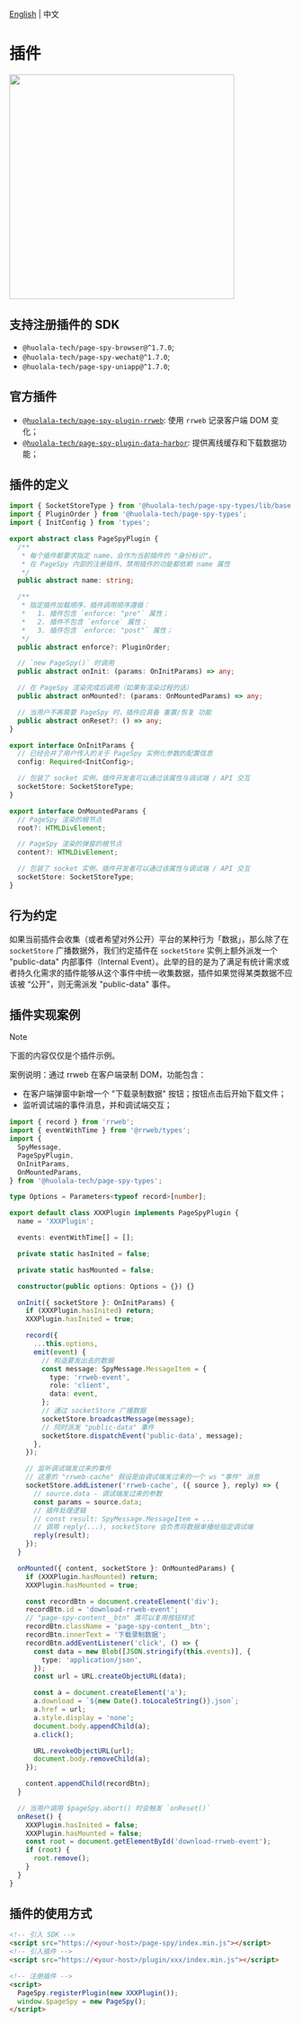[English](./plugin.md) | 中文

# 插件

<img src="../.github/assets/interaction.png" height="400" />

## 支持注册插件的 SDK

- `@huolala-tech/page-spy-browser@^1.7.0`;
- `@huolala-tech/page-spy-wechat@^1.7.0`;
- `@huolala-tech/page-spy-uniapp@^1.7.0`;

## 官方插件

- [`@huolala-tech/page-spy-plugin-rrweb`](../packages/page-spy-plugin-rrweb): 使用 `rrweb` 记录客户端 DOM 变化；
- [`@huolala-tech/page-spy-plugin-data-harbor`](../packages/page-spy-plugin-data-harbor): 提供离线缓存和下载数据功能；

## 插件的定义

```ts
import { SocketStoreType } from '@huolala-tech/page-spy-types/lib/base';
import { PluginOrder } from '@huolala-tech/page-spy-types';
import { InitConfig } from 'types';

export abstract class PageSpyPlugin {
  /**
   * 每个插件都要求指定 name，会作为当前插件的 "身份标识"。
   * 在 PageSpy 内部的注册插件、禁用插件的功能都依赖 name 属性
   */
  public abstract name: string;

  /**
   * 指定插件加载顺序，插件调用顺序遵循：
   *   1. 插件包含 `enforce: "pre"` 属性；
   *   2. 插件不包含 `enforce` 属性；
   *   3. 插件包含 `enforce: "post"` 属性；
   */
  public abstract enforce?: PluginOrder;

  // `new PageSpy()` 时调用
  public abstract onInit: (params: OnInitParams) => any;

  // 在 PageSpy 渲染完成后调用（如果有渲染过程的话）
  public abstract onMounted?: (params: OnMountedParams) => any;

  // 当用户不再需要 PageSpy 时，插件应具备 重置/恢复 功能
  public abstract onReset?: () => any;
}

export interface OnInitParams {
  // 已经合并了用户传入的关于 PageSpy 实例化参数的配置信息
  config: Required<InitConfig>;

  // 包装了 socket 实例，插件开发者可以通过该属性与调试端 / API 交互
  socketStore: SocketStoreType;
}

export interface OnMountedParams {
  // PageSpy 渲染的根节点
  root?: HTMLDivElement;

  // PageSpy 渲染的弹窗的根节点
  content?: HTMLDivElement;

  // 包装了 socket 实例，插件开发者可以通过该属性与调试端 / API 交互
  socketStore: SocketStoreType;
}
```

## 行为约定

如果当前插件会收集（或者希望对外公开）平台的某种行为「数据」，那么除了在 `socketStore` 广播数据外，我们约定插件在 `socketStore` 实例上额外派发一个 "public-data" 内部事件（Internal Event）。此举的目的是为了满足有统计需求或者持久化需求的插件能够从这个事件中统一收集数据，插件如果觉得某类数据不应该被 “公开”，则无需派发 "public-data" 事件。

## 插件实现案例

> [!NOTE]
> 下面的内容仅仅是个插件示例。

案例说明：通过 rrweb 在客户端录制 DOM，功能包含：

- 在客户端弹窗中新增一个 "下载录制数据" 按钮；按钮点击后开始下载文件；
- 监听调试端的事件消息，并和调试端交互；

```ts
import { record } from 'rrweb';
import { eventWithTime } from '@rrweb/types';
import {
  SpyMessage,
  PageSpyPlugin,
  OnInitParams,
  OnMountedParams,
} from '@huolala-tech/page-spy-types';

type Options = Parameters<typeof record>[number];

export default class XXXPlugin implements PageSpyPlugin {
  name = 'XXXPlugin';

  events: eventWithTime[] = [];

  private static hasInited = false;

  private static hasMounted = false;

  constructor(public options: Options = {}) {}

  onInit({ socketStore }: OnInitParams) {
    if (XXXPlugin.hasInited) return;
    XXXPlugin.hasInited = true;

    record({
      ...this.options,
      emit(event) {
        // 构造要发出去的数据
        const message: SpyMessage.MessageItem = {
          type: 'rrweb-event',
          role: 'client',
          data: event,
        };
        // 通过 socketStore 广播数据
        socketStore.broadcastMessage(message);
        // 同时派发 "public-data" 事件
        socketStore.dispatchEvent('public-data', message);
      },
    });

    // 监听调试端发过来的事件
    // 这里的 "rrweb-cache" 假设是由调试端发过来的一个 ws "事件" 消息
    socketStore.addListener('rrweb-cache', ({ source }, reply) => {
      // source.data - 调试端发过来的参数
      const params = source.data;
      // 插件处理逻辑
      // const result: SpyMessage.MessageItem = ...
      // 调用 reply(...), socketStore 会负责将数据单播给指定调试端
      reply(result);
    });
  }

  onMounted({ content, socketStore }: OnMountedParams) {
    if (XXXPlugin.hasMounted) return;
    XXXPlugin.hasMounted = true;

    const recordBtn = document.createElement('div');
    recordBtn.id = 'download-rrweb-event';
    // "page-spy-content__btn" 类可以复用按钮样式
    recordBtn.className = 'page-spy-content__btn';
    recordBtn.innerText = '下载录制数据';
    recordBtn.addEventListener('click', () => {
      const data = new Blob([JSON.stringify(this.events)], {
        type: 'application/json',
      });
      const url = URL.createObjectURL(data);

      const a = document.createElement('a');
      a.download = `${new Date().toLocaleString()}.json`;
      a.href = url;
      a.style.display = 'none';
      document.body.appendChild(a);
      a.click();

      URL.revokeObjectURL(url);
      document.body.removeChild(a);
    });

    content.appendChild(recordBtn);
  }

  // 当用户调用 $pageSpy.abort() 时会触发 `onReset()`
  onReset() {
    XXXPlugin.hasInited = false;
    XXXPlugin.hasMounted = false;
    const root = document.getElementById('download-rrweb-event');
    if (root) {
      root.remove();
    }
  }
}
```

## 插件的使用方式

```html
<!-- 引入 SDK -->
<script src="https://<your-host>/page-spy/index.min.js"></script>
<!-- 引入插件 -->
<script src="https://<your-host>/plugin/xxx/index.min.js"></script>

<!-- 注册插件 -->
<script>
  PageSpy.registerPlugin(new XXXPlugin());
  window.$pageSpy = new PageSpy();
</script>
```
